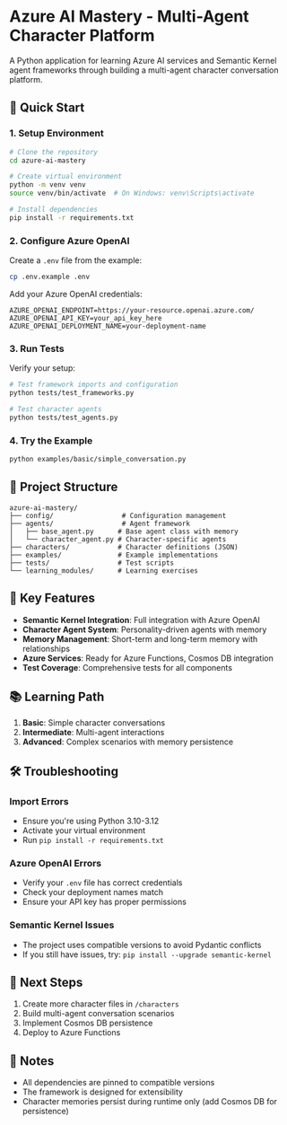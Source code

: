 # Azure AI Mastery - Multi-Agent Character Platform

A Python application for learning Azure AI services and Semantic Kernel agent frameworks through building a multi-agent character conversation platform.

## 🚀 Quick Start

### 1. Setup Environment

```bash
# Clone the repository
cd azure-ai-mastery

# Create virtual environment
python -m venv venv
source venv/bin/activate  # On Windows: venv\Scripts\activate

# Install dependencies
pip install -r requirements.txt
```

### 2. Configure Azure OpenAI

Create a `.env` file from the example:

```bash
cp .env.example .env
```

Add your Azure OpenAI credentials:
```env
AZURE_OPENAI_ENDPOINT=https://your-resource.openai.azure.com/
AZURE_OPENAI_API_KEY=your_api_key_here
AZURE_OPENAI_DEPLOYMENT_NAME=your-deployment-name
```

### 3. Run Tests

Verify your setup:

```bash
# Test framework imports and configuration
python tests/test_frameworks.py

# Test character agents
python tests/test_agents.py
```

### 4. Try the Example

```bash
python examples/basic/simple_conversation.py
```

## 📁 Project Structure

```
azure-ai-mastery/
├── config/                 # Configuration management
├── agents/                 # Agent framework
│   ├── base_agent.py      # Base agent class with memory
│   └── character_agent.py # Character-specific agents
├── characters/            # Character definitions (JSON)
├── examples/              # Example implementations
├── tests/                 # Test scripts
└── learning_modules/      # Learning exercises
```

## 🧪 Key Features

- **Semantic Kernel Integration**: Full integration with Azure OpenAI
- **Character Agent System**: Personality-driven agents with memory
- **Memory Management**: Short-term and long-term memory with relationships
- **Azure Services**: Ready for Azure Functions, Cosmos DB integration
- **Test Coverage**: Comprehensive tests for all components

## 📚 Learning Path

1. **Basic**: Simple character conversations
2. **Intermediate**: Multi-agent interactions
3. **Advanced**: Complex scenarios with memory persistence

## 🛠️ Troubleshooting

### Import Errors
- Ensure you're using Python 3.10-3.12
- Activate your virtual environment
- Run `pip install -r requirements.txt`

### Azure OpenAI Errors
- Verify your `.env` file has correct credentials
- Check your deployment names match
- Ensure your API key has proper permissions

### Semantic Kernel Issues
- The project uses compatible versions to avoid Pydantic conflicts
- If you still have issues, try: `pip install --upgrade semantic-kernel`

## 🎯 Next Steps

1. Create more character files in `/characters`
2. Build multi-agent conversation scenarios
3. Implement Cosmos DB persistence
4. Deploy to Azure Functions

## 📝 Notes

- All dependencies are pinned to compatible versions
- The framework is designed for extensibility
- Character memories persist during runtime only (add Cosmos DB for persistence)